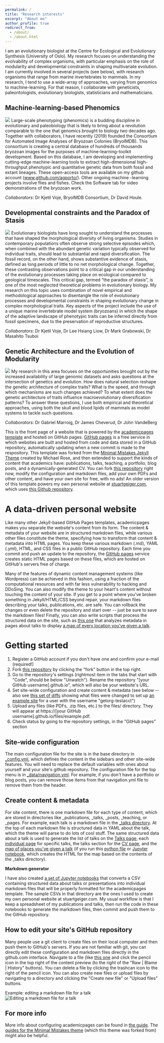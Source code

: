 ```yaml
---
permalink: /
title: "Research interests"
excerpt: "About me"
author_profile: true
redirect_from: 
  - /about/
  - /about.html
---
```



I am an evolutionary biologist at the Centre for Ecological and Evolutionary Synthesis (University of Oslo). My research focuses on understanding the evolvability of complex organisms, with particular emphasis on the role of modularity and developmental constraints in shaping multivariate evolution. I am currently involved in several projects (see below), with research organisms that range from marine invertebrates to mammals. In my research, I tend to use a wide-array of approaches, varying from genomics to machine-learning. For that reason, I collaborate with geneticists, paleontologists, evolutionary biologists, statisticians and mathematicians. 

Machine-learning-based Phenomics
------
![](/images/segmented_colony.png)
Large-scale phenotyping (phenomics) is a budding discipline in evolutionary and paleobiology that is likely to bring about a revolution comparable to the one that genomics brought to biology two decades ago. Together with collaborators, I have recently (2019) founded the Consortium for Automated Image Analyses of Bryozoan Colonies (BryoIMDB).  This consortium is creating a central database of hundreds of thousands bryozoan images for the purposes of machine-learning-toolkit development.  Based on this database, I am developing and implementing cutting-edge machine-learning tools to extract high-dimensional high-throughput phenotypic and quantitative genetic data from both fossil and extant lineages. These open-access tools are available on my github account (www.github.com/agporto/). Other ongoing machine -learning projects involve flies and fishes. Check the Software tab for video demonstrations of the bryozoan work.

_Collaborators_: Dr Kjetil Voje, BryoIMDB Consortium, Dr David Houle.

Developmental constraints and the Paradox of Stasis
------
![](/images/stasis.png)
Evolutionary biologists have long sought to understand the processes that have shaped the morphological diversity of living organisms. Studies in contemporary populations often observe strong selective episodes which, when combined with the abundant genetic variation typically observed for individual traits, should lead to substantial and rapid diversification. The fossil record, on the other hand, shows substantive evidence of stasis, defined as long periods of little to no net morphological change. Together, these contrasting observations point to a critical gap in our understanding of the evolutionary processes taking place on ecological compared to geological timescales. This critical gap, termed “the paradox of stasis”, is one of the most neglected theoretical problems in  evolutionary biology. My research on this topic uses combination of novel empirical and methodological approaches to disentangle the role of evolutionary processes and developmental constraints in shaping evolutionary change in complex morphological traits. Key aspects of the project include the use of a unique marine invertebrate model system (bryozoans) in which the shape of the adaptive landscape of phenotypic traits can be inferred directly from fossil specimens, due to the preservation of reproductive structures.

_Collaborators_: Dr Kjetil Voje, Dr Lee Hsiang Liow, Dr Mark Grabowski, Dr Masahito Tsuboi

Genetic Architecture and the Evolution of Modularity
------
![](/images/possum_qtl.png)
My research in this area focuses on the opportunities brought out by the increased availability of large genomic datasets and asks questions at the intersection of genetics and evolution.  How does natural selection reshape the genetic architecture of complex traits? What is the speed, and through which mechanisms are such changes achieved? To what extent does the genetic architecture of traits influence macroevolutionary diversification patterns? To answer these questions, I use both empirical and theoretical approaches, using both the skull and blood lipids of mammals as model systems to tackle such questions.

_Collaborators_: Dr Gabriel Marroig, Dr James Cheverud, Dr John VandeBerg


This is the front page of a website that is powered by the [academicpages template](https://github.com/academicpages/academicpages.github.io) and hosted on GitHub pages. [GitHub pages](https://pages.github.com) is a free service in which websites are built and hosted from code and data stored in a GitHub repository, automatically updating when a new commit is made to the respository. This template was forked from the [Minimal Mistakes Jekyll Theme](https://mmistakes.github.io/minimal-mistakes/) created by Michael Rose, and then extended to support the kinds of content that academics have: publications, talks, teaching, a portfolio, blog posts, and a dynamically-generated CV. You can fork [this repository](https://github.com/academicpages/academicpages.github.io) right now, modify the configuration and markdown files, add your own PDFs and other content, and have your own site for free, with no ads! An older version of this template powers my own personal website at [stuartgeiger.com](http://stuartgeiger.com), which uses [this Github repository](https://github.com/staeiou/staeiou.github.io).

A data-driven personal website
======
Like many other Jekyll-based GitHub Pages templates, academicpages makes you separate the website's content from its form. The content & metadata of your website are in structured markdown files, while various other files constitute the theme, specifying how to transform that content & metadata into HTML pages. You keep these various markdown (.md), YAML (.yml), HTML, and CSS files in a public GitHub repository. Each time you commit and push an update to the repository, the [GitHub pages](https://pages.github.com/) service creates static HTML pages based on these files, which are hosted on GitHub's servers free of charge.

Many of the features of dynamic content management systems (like Wordpress) can be achieved in this fashion, using a fraction of the computational resources and with far less vulnerability to hacking and DDoSing. You can also modify the theme to your heart's content without touching the content of your site. If you get to a point where you've broken something in Jekyll/HTML/CSS beyond repair, your markdown files describing your talks, publications, etc. are safe. You can rollback the changes or even delete the repository and start over -- just be sure to save the markdown files! Finally, you can also write scripts that process the structured data on the site, such as [this one](https://github.com/academicpages/academicpages.github.io/blob/master/talkmap.ipynb) that analyzes metadata in pages about talks to display [a map of every location you've given a talk](https://academicpages.github.io/talkmap.html).

Getting started
======
1. Register a GitHub account if you don't have one and confirm your e-mail (required!)
1. Fork [this repository](https://github.com/academicpages/academicpages.github.io) by clicking the "fork" button in the top right. 
1. Go to the repository's settings (rightmost item in the tabs that start with "Code", should be below "Unwatch"). Rename the repository "[your GitHub username].github.io", which will also be your website's URL.
1. Set site-wide configuration and create content & metadata (see below -- also see [this set of diffs](http://archive.is/3TPas) showing what files were changed to set up [an example site](https://getorg-testacct.github.io) for a user with the username "getorg-testacct")
1. Upload any files (like PDFs, .zip files, etc.) to the files/ directory. They will appear at https://[your GitHub username].github.io/files/example.pdf.  
1. Check status by going to the repository settings, in the "GitHub pages" section

Site-wide configuration
------
The main configuration file for the site is in the base directory in [_config.yml](https://github.com/academicpages/academicpages.github.io/blob/master/_config.yml), which defines the content in the sidebars and other site-wide features. You will need to replace the default variables with ones about yourself and your site's github repository. The configuration file for the top menu is in [_data/navigation.yml](https://github.com/academicpages/academicpages.github.io/blob/master/_data/navigation.yml). For example, if you don't have a portfolio or blog posts, you can remove those items from that navigation.yml file to remove them from the header. 

Create content & metadata
------
For site content, there is one markdown file for each type of content, which are stored in directories like _publications, _talks, _posts, _teaching, or _pages. For example, each talk is a markdown file in the [_talks directory](https://github.com/academicpages/academicpages.github.io/tree/master/_talks). At the top of each markdown file is structured data in YAML about the talk, which the theme will parse to do lots of cool stuff. The same structured data about a talk is used to generate the list of talks on the [Talks page](https://academicpages.github.io/talks), each [individual page](https://academicpages.github.io/talks/2012-03-01-talk-1) for specific talks, the talks section for the [CV page](https://academicpages.github.io/cv), and the [map of places you've given a talk](https://academicpages.github.io/talkmap.html) (if you run this [python file](https://github.com/academicpages/academicpages.github.io/blob/master/talkmap.py) or [Jupyter notebook](https://github.com/academicpages/academicpages.github.io/blob/master/talkmap.ipynb), which creates the HTML for the map based on the contents of the _talks directory).

**Markdown generator**

I have also created [a set of Jupyter notebooks](https://github.com/academicpages/academicpages.github.io/tree/master/markdown_generator
) that converts a CSV containing structured data about talks or presentations into individual markdown files that will be properly formatted for the academicpages template. The sample CSVs in that directory are the ones I used to create my own personal website at stuartgeiger.com. My usual workflow is that I keep a spreadsheet of my publications and talks, then run the code in these notebooks to generate the markdown files, then commit and push them to the GitHub repository.

How to edit your site's GitHub repository
------
Many people use a git client to create files on their local computer and then push them to GitHub's servers. If you are not familiar with git, you can directly edit these configuration and markdown files directly in the github.com interface. Navigate to a file (like [this one](https://github.com/academicpages/academicpages.github.io/blob/master/_talks/2012-03-01-talk-1.md) and click the pencil icon in the top right of the content preview (to the right of the "Raw | Blame | History" buttons). You can delete a file by clicking the trashcan icon to the right of the pencil icon. You can also create new files or upload files by navigating to a directory and clicking the "Create new file" or "Upload files" buttons. 

Example: editing a markdown file for a talk
![Editing a markdown file for a talk](/images/editing-talk.png)

For more info
------
More info about configuring academicpages can be found in [the guide](https://academicpages.github.io/markdown/). The [guides for the Minimal Mistakes theme](https://mmistakes.github.io/minimal-mistakes/docs/configuration/) (which this theme was forked from) might also be helpful.
